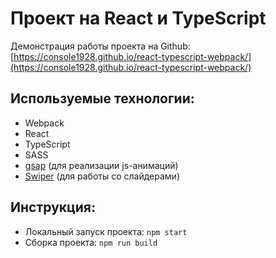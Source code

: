 # Проект на React и TypeScript

Демонстрация работы проекта на Github: [https://console1928.github.io/react-typescript-webpack/](https://console1928.github.io/react-typescript-webpack/)

## Используемые технологии:

* Webpack
* React
* TypeScript
* SASS
* [gsap](https://gsap.com/resources/React/) (для реализации js-анимаций)
* [Swiper](https://swiperjs.com/react) (для работы со слайдерами)

## Инструкция:
* Локальный запуск проекта: `npm start`
* Сборка проекта: `npm run build`